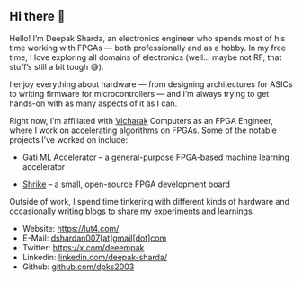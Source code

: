 ## Hi there 👋
Hello! I’m Deepak Sharda, an electronics engineer who spends most of his time working with FPGAs — both professionally and as a hobby. In my free time, I love exploring all domains of electronics (well… maybe not RF, that stuff’s still a bit tough 😅).

I enjoy everything about hardware — from designing architectures for ASICs to writing firmware for microcontrollers — and I’m always trying to get hands-on with as many aspects of it as I can.

Right now, I’m affiliated with [Vicharak](https://vicharak.in/) Computers as an FPGA Engineer, where I work on accelerating algorithms on FPGAs. Some of the notable projects I’ve worked on include:

* Gati ML Accelerator – a general-purpose FPGA-based machine learning accelerator

* [Shrike](https://github.com/vicharak-in/shrike_fpga) – a small, open-source FPGA development board

Outside of work, I spend time tinkering with different kinds of hardware and occasionally writing blogs to share my experiments and learnings.

- Website: <a target="_blank" href="https://lut4.com/">https://lut4.com/</a>
- E-Mail: <a target="_blank" href="mailto:dshardan007+lut4@gmail.com">dshardan007[at]gmail[dot]com</a>
- Twitter: <a target="_blank" href="https://x.com/deeempak">https://x.com/deeempak</a>
- Linkedin: <a target="_blank" href="https://www.linkedin.com/in/deepak-sharda/">linkedin.com/deepak-sharda/</a>
- Github: <a target="_blank" href="https://github.com/dpks2003">github.com/dpks2003</a>

<!--
**dpks2003/dpks2003** is a ✨ _special_ ✨ repository because its `README.md` (this file) appears on your GitHub profile.

Here are some ideas to get you started:

- 🔭 I’m currently working on ...
- 🌱 I’m currently learning ...
- 👯 I’m looking to collaborate on ...
- 🤔 I’m looking for help with ...
- 💬 Ask me about ...
- 📫 How to reach me: ...
- 😄 Pronouns: ...
- ⚡ Fun fact: ...
-->
